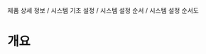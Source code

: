 <!--breadcrumb:제품 상세 정보 / 시스템 기초 설정 / 시스템 설정 순서 / 시스템 설정 순서도--><span class="md-breadcrumb">제품 상세 정보 / 시스템 기초 설정 / 시스템 설정 순서 / 시스템 설정 순서도</span>
# 개요
